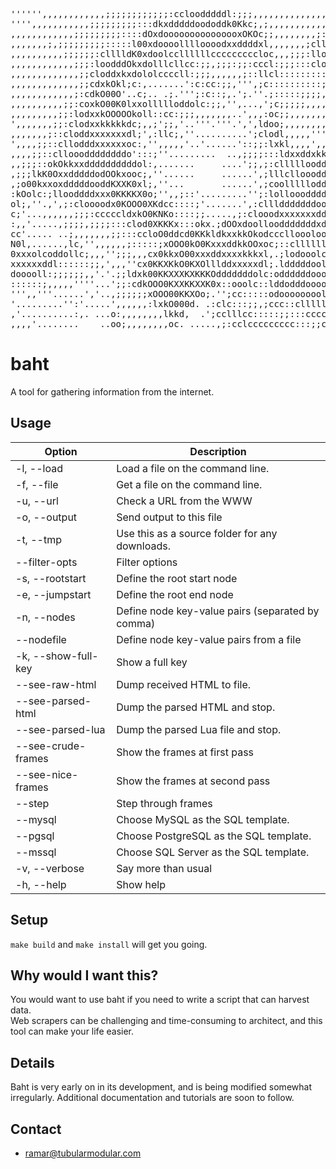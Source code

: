 <pre>
'''''',,,,,,,,,,,,;;;;;;;;;;;;:ccloodddddl:;;;,,,,,,,,,,,,,,,,,,,;;;;;;:::coOXX0
'''',,,,,,,,,,,;;;;;;;;;:::dkxdddddoododdk0Kkc;,;,,,,,,,,,,,,,,,,,;;;::::cdNMMMM
,,,,,,,,,,,,;;;;;;;;;::::dOxdooooooooooooooxOKOc;;,,,,,,,,;::::loolxKNNKkoxWMMMM
,,,,,,,;,;;;;;;;;;:::::l00xdoooolllloooodxxddddxl,,,,,,,;cllldkkkxONNNNNNXkkXWMM
,,,,,,,,,,;;;;;;:clllldK0xdoolccllllllcccccccccloc,,,;;;:llooxkkkxkKNNNNNNOxdxkx
,,,,,,,,,,,,;;;:loodddOkxdolllcllcc:;;,;;;:;;:cccl:;;;:::cloooodxxdolxOOOxdoddoo
,,,,,,,,,,,,,;;cloddxkxdololccccll:;;;,,,,,,;::llcl::::::::::::;;,,,,;;::cloodoo
,,,,,,,,,,,,,;;cdxkOkl;c:,.......':c:cc:;;,''',;c::::::::::;;;,,,,,,,;;;::cllooo
,,,,,,,,,,,,;:cdkO00O'..c;.. .;.''';:c::;,.';.''.;:::::;;;;,,,,,,,,,,;;;::::ccll
,,,,,,,,,,;;:coxkO00K0lxxollllloddolc:;;,'',...,';c;;;;;,,,,,,,,,,,,,;;;;;::::::
,,,,,,,,,;;:lodxxkOOOOOkoll::cc:;;;,,,,,,,..',,,:oc;;,,,,,,,,,,,,,,,;;;;;;;;;;;;
',,,,,,,;;:clodxxkkkkkdc;,,;';;,'..'''.'''.',',ldoo;,,,,,,,,,,,,,,,,,;;;;;;;;;;,
,,,,,,,;::cloddxxxxxxxdl;',:llc;,''..........';clodl,,,,,''',,,,,,,,,,;;;;;;;,,,
',,,,;;::cllodddxxxxxxoc:,'',,,,,'..'......'::;;:lxkl,,,,',,,,,,,,,,,,,;;;;,,,,,
,,,,;;::clloooddddddddo':::;''.........  ..,;;;;:::ldxxddxkkd:,,,,,,,,,,,,,,,,,,
,,;;;::okOkkxxddddddddddol:,.......     ....';;,;:clllllooddOXXOo;,,,,,,,,,,,,,,
,;;;lkK0OxxdddddodOOkxooc;,''......     ......',;lllcllooodddxx0XXOd;,,,,,,,,,,'
,;o00kxxoxdddddooddKXXK0xl;,''...       ......',;coolllllodddoooxOOKX0d;,,,,,'''
:kOolc:;llooddddxxx0KKKKX0o;'',,;::'.........'';:lollooodddddoooxkxk0KKKx:,','''
ol;,''.,',;:cloooodx0KOOO0XKdcc::::;'.......',:cllldddddddooooddxxxxxkkkkxl,''''
c;'...,,,,,,;;;:cccccldxkO0KNKo::::;;.....,;:clooodxxxxxxxdddoooooooooooolol''''
:,,'.....,;;;;,;;;;:::clod0XKKKx:::okx.;dOOxdoolloodddddddxdolllcccccc::::cc;'''
cc'..... ..;,,,,,,,;;:::ccloO0ddcd0KKkldkxxkkOkodccclloooloollcc:::::;;;;;;;l,''
N0l,......,lc,'',,,,,,;:::::;xOOO0kO0KxxxddkkOOxoc;::cllllllc::::::;;;,,,;,,co''
0xxxolcoddollc;,,,'';;;,,,cx0kkxO00xxxddxxxxkkkxl,.;lodooolc::::::::;;;,;;';cl:.
xxxxxxddl::::::;;,',,,''cx0KKXKkO0KXOlllddxxxxxdl;.ldddddoollccllodol::;;;',::c'
dooooll:;;;;;;,,'.'.;;ldxk00KKXXXKXKKKOdddddddolc:oddddddooollllodxxdl:::,,;;;:,
::::::;,,,,,''''...';;:cdkOOO0KXXKKXXK0x::ooolc::lddodddooooloooooxxdoc:;,,;;;:,
''',,'''......','..,;;;;;;xOOO00KKXOo;.'';cc:::::odoooooooolllooodxxocc:;,,;::c;
'.........'':'.....',,,,,,:lxkO000d. .:clc:::;;,;ccc::cllllllllllool::;:,',;;:cc
,'..........:,. ...o:,,,,,,,,lkkd,  .';cclllcc:::::;;:::ccccccloolc;'',,'.',;;::
,,,,'........    ..oo;,,,,,,,,oc. .....,;:cclccccccccc:::;;coddolc;,''''..',,,;;
</pre>


# baht

A tool for gathering information from the internet.


## Usage 

Option | Description
------ | -----------
-l, --load <arg>     | Load a file on the command line.
-f, --file <arg>     | Get a file on the command line.
-u, --url <arg>      | Check a URL from the WWW
-o, --output <arg>   | Send output to this file
-t, --tmp <arg>      | Use this as a source folder for any downloads.
--filter-opts <arg>  | Filter options
-s, --rootstart <arg>| Define the root start node
-e, --jumpstart <arg>| Define the root end node
-n, --nodes <arg>    | Define node key-value pairs (separated by comma)
--nodefile <arg>     | Define node key-value pairs from a file
-k, --show-full-key  | Show a full key
--see-raw-html <arg> | Dump received HTML to file.
--see-parsed-html    | Dump the parsed HTML and stop.
--see-parsed-lua     | Dump the parsed Lua file and stop.
--see-crude-frames   | Show the frames at first pass
--see-nice-frames    | Show the frames at second pass
--step               | Step through frames
--mysql              | Choose MySQL as the SQL template.
--pgsql              | Choose PostgreSQL as the SQL template.
--mssql              | Choose SQL Server as the SQL template.
-v, --verbose        | Say more than usual
-h, --help           | Show help


## Setup

`make build` and `make install` will get you going.


## Why would I want this?

You would want to use baht if you need to write a script that can harvest data.  
Web scrapers can be challenging and time-consuming to architect, and this tool can make your life easier. 


## Details

Baht is very early on in its development, and is being modified somewhat irregularly. 
Additional documentation and tutorials are soon to follow.


## Contact

- ramar@tubularmodular.com


<link rel="stylesheet" href="style.css">
